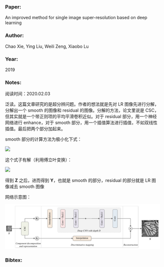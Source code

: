 ### Paper:

An improved method for single image super-resolution based on deep learning

### Author:

Chao Xie, Ying Liu, Weili Zeng, Xiaobo Lu

### Year:

2019

### Notes:

阅读时间：2020.02.03

泛读。这篇文章研究的是超分辨问题。作者的想法就是先对 LR 图像先进行分解，分解出一个 smooth 的图像和 residual 的图像。分解的方法，论文里说是 CSC，但其实就是一个带正则项的平均平滑卷积近似。对于 residual 部分，用一个神经网络进行 enhance，对于 smooth 部分，用一个插值算法进行插值，不如双线性插值。最后把两个部分加起来。

smooth 部分的计算方法为极小化下式：

<img src="http://latex.codecogs.com/svg.latex? \begin{aligned} \boldsymbol{S}_{Y}=& \boldsymbol{f} * \mathbf{Z}, \text { s.t. arg } \min \\ &\left\{\|\boldsymbol{Y}-\boldsymbol{f} * \mathbf{Z}\|_{2}^{2}+\phi\|\boldsymbol{h} * \mathbf{Z}\|_{2}^{2}+\varphi\|\boldsymbol{v} * \mathbf{Z}\|_{2}^{2}\right\} \end{aligned}" border="0"/>

这个式子有解（利用傅立叶变换）：

<img src="http://latex.codecogs.com/svg.latex? \mathbf{Z}=\mathcal{F}^{-1}\left(\frac{\overline{\mathcal{F}^{f}} \cdot \mathcal{F}^{Y}}{\overline{\mathcal{F}^{f}} \cdot \mathcal{F}^{f}+\phi \overline{\mathcal{F}^{h}} \cdot \mathcal{F}^{h}+\varphi \overline{\mathcal{F}^{v}} \cdot \mathcal{F}^{v}}\right)" border="0"/>

得到 $\mathbf{Z}$ 之后，进而得到 $\mathbf{Y}$，也就是 smooth 的部分，residual 的部分就是 LR 图像减去 smooth 图像

网络示意图：

<img src="https://raw.githubusercontent.com/Theodore-PKU/pictures/master/%E6%88%AA%E5%B1%8F2020-02-03%E4%B8%8B%E5%8D%881.45.34.png"/>

### Bibtex:

```latex

```

